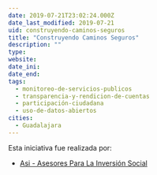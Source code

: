 ```yaml
---
date: 2019-07-21T23:02:24.000Z
date_last_modified: 2019-07-21
uid: construyendo-caminos-seguros
title: "Construyendo Caminos Seguros"
description: ""
type: 
website: 
date_ini: 
date_end: 
tags:
  - monitoreo-de-servicios-publicos
  - transparencia-y-rendicion-de-cuentas
  - participación-ciudadana
  - uso-de-datos-abiertos
cities: 
  - Guadalajara
---
```


Esta iniciativa fue realizada por:

- [Asi - Asesores Para La Inversión Social](/organizaciones/asi-asesores-para-la-inversion-social)
